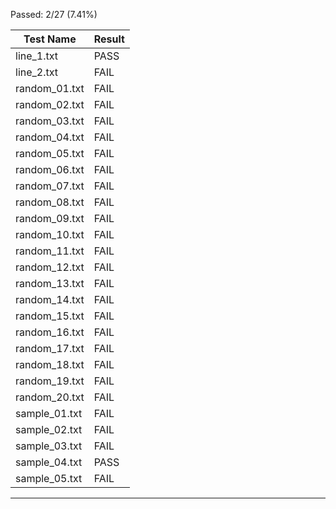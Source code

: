 Passed: 2/27 (7.41%)

| Test Name       | Result |
|-----------------|--------|
| line_1.txt      | PASS |
| line_2.txt      | FAIL |
| random_01.txt   | FAIL |
| random_02.txt   | FAIL |
| random_03.txt   | FAIL |
| random_04.txt   | FAIL |
| random_05.txt   | FAIL |
| random_06.txt   | FAIL |
| random_07.txt   | FAIL |
| random_08.txt   | FAIL |
| random_09.txt   | FAIL |
| random_10.txt   | FAIL |
| random_11.txt   | FAIL |
| random_12.txt   | FAIL |
| random_13.txt   | FAIL |
| random_14.txt   | FAIL |
| random_15.txt   | FAIL |
| random_16.txt   | FAIL |
| random_17.txt   | FAIL |
| random_18.txt   | FAIL |
| random_19.txt   | FAIL |
| random_20.txt   | FAIL |
| sample_01.txt   | FAIL |
| sample_02.txt   | FAIL |
| sample_03.txt   | FAIL |
| sample_04.txt   | PASS |
| sample_05.txt   | FAIL |
----------------------------------------------------------------------